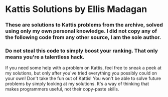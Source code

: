 # Kattis Solutions by Ellis Madagan

### These are solutions to Kattis problems from the archive, solved using only my own personal knowledge. I did not copy any of the following code from any other source, I am the sole author.

### Do not steal this code to simply boost your ranking. That only means you're a talentless hack.
If you need some help with a problem on Kattis, feel free to sneak a peek at my solutions, but only after you've tried everything you possibly could on your own! Don't take the fun out of Kattis! You won't be able to solve future problems by simply looking at my solutions. It's a way of thinking that makes programmers useful, not their copy-paste skills.
